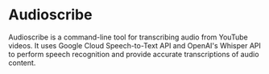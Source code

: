 # Audioscribe
Audioscribe is a command-line tool for transcribing audio from YouTube videos. It uses Google Cloud Speech-to-Text API and OpenAI's Whisper API to perform speech recognition and provide accurate transcriptions of audio content.
